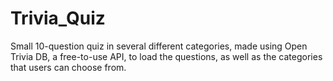 # Trivia_Quiz
Small 10-question quiz in several different categories, made using Open Trivia DB, a free-to-use API, to load the questions, as well as the categories that users can choose from.
